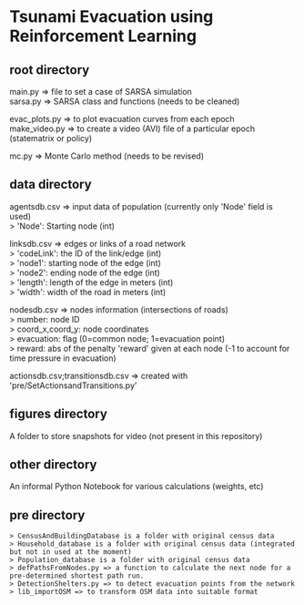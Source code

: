 # Tsunami Evacuation using Reinforcement Learning

root directory  
--------------
main.py => file to set a case of SARSA simulation  
sarsa.py => SARSA class and functions (needs to be cleaned)  

evac_plots.py => to plot evacuation curves from each epoch  
make_video.py => to create a video (AVI) file of a particular epoch (statematrix or policy)  

mc.py => Monte Carlo method (needs to be revised)  

data directory
--------------
agentsdb.csv => input data of population (currently only 'Node' field is used)  
    > 'Node': Starting node (int)  

linksdb.csv => edges or links of a road network  
    > 'codeLink': the ID of the link/edge (int)  
    > 'node1': starting node of the edge (int)  
    > 'node2': ending node of the edge (int)  
    > 'length': length of the edge in meters (int)  
    > 'width': width of the road in meters (int)  

nodesdb.csv => nodes information (intersections of roads)  
    > number: node ID  
    > coord_x,coord_y: node coordinates  
    > evacuation: flag (0=common node; 1=evacuation point)  
    > reward: abs of the penalty 'reward' given at each node (-1 to account for time pressure in evacuation)  
    
actionsdb.csv;transitionsdb.csv => created with 'pre/SetActionsandTransitions.py'  

figures directory
-----------------
A folder to store snapshots for video (not present in this repository)

other directory
---------------
An informal Python Notebook for various calculations (weights, etc)

pre directory
-------------
    > CensusAndBuildingDatabase is a folder with original census data  
    > Household_database is a folder with original census data (integrated but not in used at the moment)  
    > Population_database is a folder with original census data  
    > defPathsFromNodes.py => a function to calculate the next node for a pre-determined shortest path run.  
    > DetectionShelters.py => to detect evacuation points from the network  
    > lib_importOSM => to transform OSM data into suitable format  

